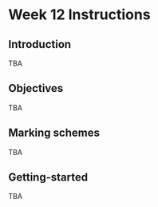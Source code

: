 # Week 12 Instructions

## Introduction
TBA

## Objectives
TBA

## Marking schemes
TBA

## Getting-started
TBA
